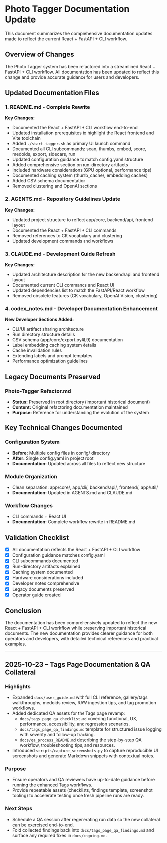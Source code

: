 # Photo Tagger Documentation Update

This document summarizes the comprehensive documentation updates made to reflect the current React + FastAPI + CLI workflow.

## Overview of Changes

The Photo Tagger system has been refactored into a streamlined React + FastAPI + CLI workflow. All documentation has been updated to reflect this change and provide accurate guidance for users and developers.

## Updated Documentation Files

### 1. README.md - Complete Rewrite
**Key Changes:**
- Documented the React + FastAPI + CLI workflow end-to-end
- Updated installation prerequisites to highlight the React frontend and Vite toolchain
- Added `./start-tagger.sh` as primary UI launch command
- Documented all CLI subcommands: scan, thumbs, embed, score, medoids, export, sidecars, run
- Updated configuration guidance to match config.yaml structure
- Added comprehensive section on run-directory artifacts
- Included hardware considerations (GPU optional, performance tips)
- Documented caching system (thumb_cache/, embedding caches)
- Added CSV schema documentation
- Removed clustering and OpenAI sections

### 2. AGENTS.md - Repository Guidelines Update
**Key Changes:**
- Updated project structure to reflect app/core, backend/api, frontend layout
- Documented the React + FastAPI + CLI commands
- Removed references to CK vocabulary and clustering
- Updated development commands and workflows

### 3. CLAUDE.md - Development Guide Refresh
**Key Changes:**
- Updated architecture description for the new backend/api and frontend layout
- Documented current CLI commands and React UI
- Updated dependencies list to match the FastAPI/React workflow
- Removed obsolete features (CK vocabulary, OpenAI Vision, clustering)

### 4. codex_notes.md - Developer Documentation Enhancement
**New Developer Sections Added:**
- CLI/UI artifact sharing architecture
- Run directory structure details
- CSV schema (app/core/export.py#L9) documentation
- Label embedding caching system details
- Cache invalidation rules
- Extending labels and prompt templates
- Performance optimization guidelines

## Legacy Documents Preserved

### Photo-Tagger Refactor.md
- **Status:** Preserved in root directory (important historical document)
- **Content:** Original refactoring documentation maintained
- **Purpose:** Reference for understanding the evolution of the system

## Key Technical Changes Documented

### Configuration System
- **Before:** Multiple config files in config/ directory
- **After:** Single config.yaml in project root
- **Documentation:** Updated across all files to reflect new structure

### Module Organization
- Clean separation: app/core/, app/cli/, backend/api/, frontend/, app/util/
- **Documentation:** Updated in AGENTS.md and CLAUDE.md

### Workflow Changes
- CLI commands + React UI
- **Documentation:** Complete workflow rewrite in README.md

## Validation Checklist

- [x] All documentation reflects the React + FastAPI + CLI workflow
- [x] Configuration guidance matches config.yaml
- [x] CLI subcommands documented
- [x] Run-directory artifacts explained
- [x] Caching system documented
- [x] Hardware considerations included
- [x] Developer notes comprehensive
- [x] Legacy documents preserved
- [x] Operator guide created

## Conclusion

The documentation has been comprehensively updated to reflect the new React + FastAPI + CLI workflow while preserving important historical documents. The new documentation provides clearer guidance for both operators and developers, with detailed technical references and practical examples.

---

## 2025-10-23 – Tags Page Documentation & QA Collateral

### Highlights
- Expanded `docs/user_guide.md` with full CLI reference, gallery/tags walkthroughs, medoids review, RAW ingestion tips, and tag promotion workflows.
- Added dedicated QA assets for the Tags page revamp:
  - `docs/tags_page_qa_checklist.md` covering functional, UX, performance, accessibility, and regression scenarios.
  - `docs/tags_page_qa_findings.md` template for structured issue logging with severity and follow-up tracking.
  - `docs/qa_process_README.md` describing the step-by-step QA workflow, troubleshooting tips, and resources.
- Introduced `scripts/capture_screenshots.py` to capture reproducible UI screenshots and generate Markdown snippets with contextual notes.

### Purpose
- Ensure operators and QA reviewers have up-to-date guidance before running the enhanced Tags workflows.
- Provide repeatable assets (checklists, findings template, screenshot tooling) to accelerate testing once fresh pipeline runs are ready.

### Next Steps
- Schedule a QA session after regenerating run data so the new collateral can be exercised end-to-end.
- Fold collected findings back into `docs/tags_page_qa_findings.md` and surface any required fixes in `docs/ongoing.md`.
